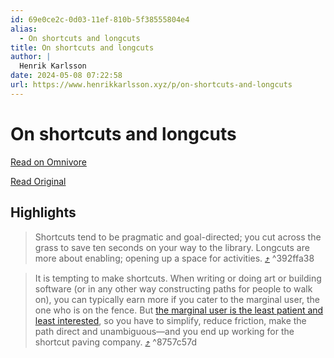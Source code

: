 ```yaml
---
id: 69e0ce2c-0d03-11ef-810b-5f38555804e4
alias:
  - On shortcuts and longcuts
title: On shortcuts and longcuts
author: |
  Henrik Karlsson
date: 2024-05-08 07:22:58
url: https://www.henrikkarlsson.xyz/p/on-shortcuts-and-longcuts
---
```


# On shortcuts and longcuts

[Read on Omnivore](https://omnivore.app/me/on-shortcuts-and-longcuts-18f56de9157)

[Read Original](https://www.henrikkarlsson.xyz/p/on-shortcuts-and-longcuts)

## Highlights

> Shortcuts tend to be pragmatic and goal-directed; you cut across the grass to save ten seconds on your way to the library. Longcuts are more about enabling; opening up a space for activities. [⤴️](https://omnivore.app/me/on-shortcuts-and-longcuts-18f56de9157#392ffa38-19f3-46a6-8276-e28d6b9e5029)  ^392ffa38

> It is tempting to make shortcuts. When writing or doing art or building software (or in any other way constructing paths for people to walk on), you can typically earn more if you cater to the marginal user, the one who is on the fence. But [the marginal user is the least patient and least interested](https://substack.com/redirect/74a1c107-8413-44ee-aa2a-b662fd0546e4?j=eyJ1IjoiM21rczdnIn0.mQRlMx5RtLtBGkuhCkWSJBhiu%5FU4D37UF8lUPWMNg1Y), so you have to simplify, reduce friction, make the path direct and unambiguous—and you end up working for the shortcut paving company. [⤴️](https://omnivore.app/me/on-shortcuts-and-longcuts-18f56de9157#8757c57d-76e8-480f-8bf2-f4db5d269e2e)  ^8757c57d

